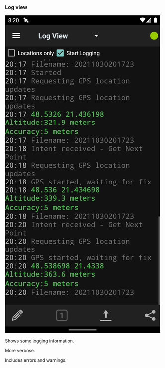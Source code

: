 ### Log view

![20](images/20.png)

Shows some logging information.  

More verbose.  

Includes errors and warnings. 
